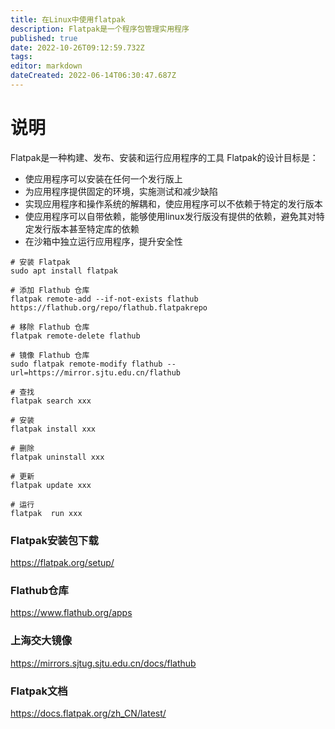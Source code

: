 ```yaml
---
title: 在Linux中使用flatpak
description: Flatpak是一个程序包管理实用程序
published: true
date: 2022-10-26T09:12:59.732Z
tags: 
editor: markdown
dateCreated: 2022-06-14T06:30:47.687Z
---
```


# 说明
Flatpak是一种构建、发布、安装和运行应用程序的工具
Flatpak的设计目标是：
* 使应用程序可以安装在任何一个发行版上
* 为应用程序提供固定的环境，实施测试和减少缺陷
* 实现应用程序和操作系统的解耦和，使应用程序可以不依赖于特定的发行版本
* 使应用程序可以自带依赖，能够使用linux发行版没有提供的依赖，避免其对特定发行版本甚至特定库的依赖
* 在沙箱中独立运行应用程序，提升安全性

```
# 安装 Flatpak
sudo apt install flatpak

# 添加 Flathub 仓库
flatpak remote-add --if-not-exists flathub https://flathub.org/repo/flathub.flatpakrepo

# 移除 Flathub 仓库
flatpak remote-delete flathub

# 镜像 Flathub 仓库
sudo flatpak remote-modify flathub --url=https://mirror.sjtu.edu.cn/flathub

# 查找
flatpak search xxx

# 安装
flatpak install xxx

# 删除
flatpak uninstall xxx

# 更新
flatpak update xxx

# 运行
flatpak  run xxx

```

### Flatpak安装包下载
https://flatpak.org/setup/

### Flathub仓库
https://www.flathub.org/apps

### 上海交大镜像
https://mirrors.sjtug.sjtu.edu.cn/docs/flathub

### Flatpak文档
https://docs.flatpak.org/zh_CN/latest/